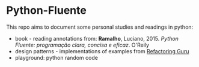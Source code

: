 # Python-Fluente

This repo aims to document some personal studies and readings in python:
- book - reading annotations from: **Ramalho**, Luciano, 2015. *Python Fluente: programação clara, concisa e eficaz*. O'Reily 
- design patterns - implementations of examples from [Refactoring Guru](https://refactoring.guru/pt-br/design-patterns/)
- playground: python random code
